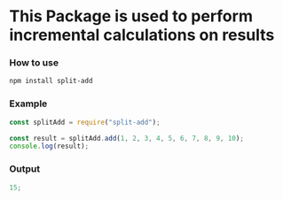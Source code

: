 # This Package is used to perform incremental calculations on results

### How to use

```bash
npm install split-add
```

### Example

```javascript
const splitAdd = require("split-add");

const result = splitAdd.add(1, 2, 3, 4, 5, 6, 7, 8, 9, 10);
console.log(result);
```

### Output

```javascript
15;
```
